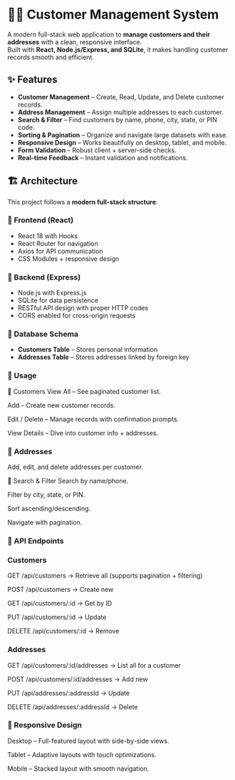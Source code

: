 # 🧑‍💼 Customer Management System

A modern full-stack web application to **manage customers and their addresses** with a clean, responsive interface.  
Built with **React, Node.js/Express, and SQLite**, it makes handling customer records smooth and efficient.

## ✨ Features

- **Customer Management** – Create, Read, Update, and Delete customer records.  
- **Address Management** – Assign multiple addresses to each customer.  
- **Search & Filter** – Find customers by name, phone, city, state, or PIN code.  
- **Sorting & Pagination** – Organize and navigate large datasets with ease.  
- **Responsive Design** – Works beautifully on desktop, tablet, and mobile.  
- **Form Validation** – Robust client + server-side checks.  
- **Real-time Feedback** – Instant validation and notifications.  

## 🏗️ Architecture

This project follows a **modern full-stack structure**:

### 🔹 Frontend (React)
- React 18 with Hooks  
- React Router for navigation  
- Axios for API communication  
- CSS Modules + responsive design  

### 🔹 Backend (Express)
- Node.js with Express.js  
- SQLite for data persistence  
- RESTful API design with proper HTTP codes  
- CORS enabled for cross-origin requests  

### 🔹 Database Schema
- **Customers Table** – Stores personal information  
- **Addresses Table** – Stores addresses linked by foreign key  


### 🚀 Usage
👥 Customers
View All – See paginated customer list.

Add – Create new customer records.

Edit / Delete – Manage records with confirmation prompts.

View Details – Dive into customer info + addresses.

### 📍 Addresses
Add, edit, and delete addresses per customer.

🔎 Search & Filter
Search by name/phone.

Filter by city, state, or PIN.

Sort ascending/descending.

Navigate with pagination.

### 🔌 API Endpoints
### Customers
GET /api/customers → Retrieve all (supports pagination + filtering)

POST /api/customers → Create new

GET /api/customers/:id → Get by ID

PUT /api/customers/:id → Update

DELETE /api/customers/:id → Remove

### Addresses
GET /api/customers/:id/addresses → List all for a customer

POST /api/customers/:id/addresses → Add new

PUT /api/addresses/:addressId → Update

DELETE /api/addresses/:addressId → Delete

### 📱 Responsive Design
Desktop – Full-featured layout with side-by-side views.

Tablet – Adaptive layouts with touch optimizations.

Mobile – Stacked layout with smooth navigation.
